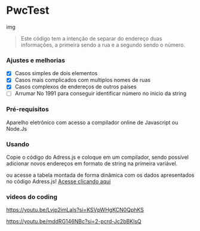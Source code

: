 # PwcTest
img

> Este código tem a intenção de separar do endereço duas informações, a primeira sendo a rua e a segundo sendo o número.

### Ajustes e melhorias

- [x] Casos simples de dois elementos
- [x] Casos mais complicados com multiplos nomes de ruas
- [x] Casos complexos de endereços de outros países
- [ ] Arrumar No 1991 para conseguir identificar número no ínicio da string

### Pré-requisitos 

Aparelho eletrônico com acesso a compilador online de Javascript ou Node.Js

### Usando

Copie o código do Adress.js e coloque em um compilador, sendo possível adicionar novos endereços em formato de string na primeira variável.

ou acesse a tabela montada de forma dinâmica com os dados apresentados no código Adress.js! [Acesse clicando aqui](https://raismel.github.io/PwcTest/)

### videos do coding

https://youtu.be/Lvjp2imLaIs?si=KSVpWHgKCN0QphKS

https://youtu.be/mddRG146NBc?si=2-pcrd-Jc2bBKlsQ

